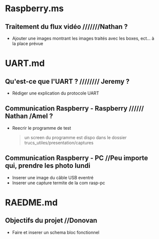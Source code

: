 # Raspberry.ms
## Traitement du flux vidéo ///////Nathan ?
- Ajouter une images montrant les images traités avec les boxes, ect... à la place prévue

# UART.md
## Qu'est-ce que l'UART ? //////// Jeremy ?
- Rédiger une explication du protocole UART

## Communication Raspberry - Raspberry ////// Nathan /Amel ?
- Reecrir le programme de test
	> un screen du programme est dispo dans le dossier trucs_utiles/presentation/captures

## Communication Raspberry - PC //Peu importe qui, prendre les photo lundi
- Inserer une image du câble USB eventré
- Inserer une capture termite de la com rasp-pc

# RAEDME.md
## Objectifs du projet //Donovan
- Faire et inserer un schema bloc fonctionnel 

